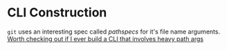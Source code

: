 # CLI Construction

`git` uses an interesting spec called _pathspecs_ for it's file name arguments.
[Worth checking out if I ever build a CLI that involves heavy path
args](https://git-scm.com/docs/gitglossary#gitglossary-aiddefpathspecapathspec)

